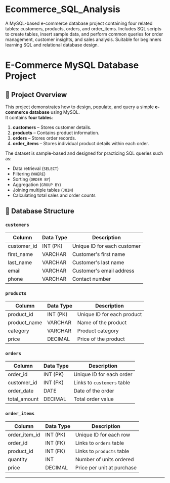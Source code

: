 # Ecommerce_SQL_Analysis
A MySQL-based e-commerce database project containing four related tables: customers, products, orders, and order_items. Includes SQL scripts to create tables, insert sample data, and perform common queries for order management, customer insights, and sales analysis. Suitable for beginners learning SQL and relational database design.
# E-Commerce MySQL Database Project

## 📌 Project Overview
This project demonstrates how to design, populate, and query a simple **e-commerce database** using MySQL.  
It contains **four tables**:
1. **customers** – Stores customer details.
2. **products** – Contains product information.
3. **orders** – Stores order records.
4. **order_items** – Stores individual product details within each order.

The dataset is sample-based and designed for practicing SQL queries such as:
- Data retrieval (`SELECT`)
- Filtering (`WHERE`)
- Sorting (`ORDER BY`)
- Aggregation (`GROUP BY`)
- Joining multiple tables (`JOIN`)
- Calculating total sales and order counts


## 📂 Database Structure

### `customers`
| Column         | Data Type     | Description                |
|----------------|--------------|----------------------------|
| customer_id    | INT (PK)     | Unique ID for each customer |
| first_name     | VARCHAR      | Customer's first name       |
| last_name      | VARCHAR      | Customer's last name        |
| email          | VARCHAR      | Customer's email address    |
| phone          | VARCHAR      | Contact number              |

### `products`
| Column         | Data Type     | Description                |
|----------------|--------------|----------------------------|
| product_id     | INT (PK)     | Unique ID for each product  |
| product_name   | VARCHAR      | Name of the product         |
| category       | VARCHAR      | Product category            |
| price          | DECIMAL      | Price of the product        |

### `orders`
| Column         | Data Type     | Description                |
|----------------|--------------|----------------------------|
| order_id       | INT (PK)     | Unique ID for each order    |
| customer_id    | INT (FK)     | Links to `customers` table  |
| order_date     | DATE         | Date of the order           |
| total_amount   | DECIMAL      | Total order value           |

### `order_items`
| Column         | Data Type     | Description                |
|----------------|--------------|----------------------------|
| order_item_id  | INT (PK)     | Unique ID for each row      |
| order_id       | INT (FK)     | Links to `orders` table     |
| product_id     | INT (FK)     | Links to `products` table   |
| quantity       | INT          | Number of units ordered     |
| price          | DECIMAL      | Price per unit at purchase  |

---
